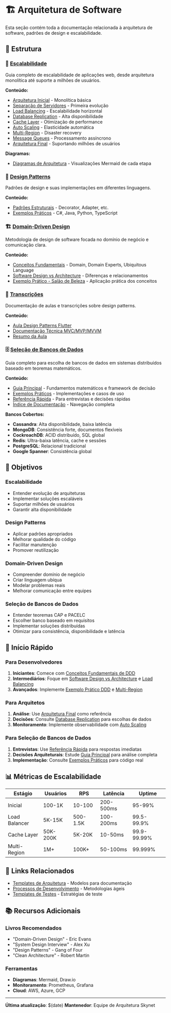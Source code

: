 # 🏗️ Arquitetura de Software

Esta seção contém toda a documentação relacionada à arquitetura de software, padrões de design e escalabilidade.

## 📁 Estrutura

### 🚀 [Escalabilidade](escalabilidade/README.md)
Guia completo de escalabilidade de aplicações web, desde arquitetura monolítica até suporte a milhões de usuários.

**Conteúdo:**
- [Arquitetura Inicial](escalabilidade/01-arquitetura-inicial.md) - Monolítica básica
- [Separação de Servidores](escalabilidade/02-separacao-servidores.md) - Primeira evolução
- [Load Balancing](escalabilidade/03-load-balancing.md) - Escalabilidade horizontal
- [Database Replication](escalabilidade/04-database-replication.md) - Alta disponibilidade
- [Cache Layer](escalabilidade/05-cache-layer.md) - Otimização de performance
- [Auto Scaling](escalabilidade/06-auto-scaling.md) - Elasticidade automática
- [Multi-Region](escalabilidade/07-multi-region.md) - Disaster recovery
- [Message Queues](escalabilidade/08-message-queues.md) - Processamento assíncrono
- [Arquitetura Final](escalabilidade/09-arquitetura-final.md) - Suportando milhões de usuários

**Diagramas:**
- [Diagramas de Arquitetura](./escalabilidade/diagrams/) - Visualizações Mermaid de cada etapa

### 🎨 [Design Patterns](design-patterns/README.md)
Padrões de design e suas implementações em diferentes linguagens.

**Conteúdo:**
- [Padrões Estruturais](./design-patterns/estruturais/) - Decorator, Adapter, etc.
- [Exemplos Práticos](./design-patterns/estruturais/decorator/exemplares/) - C#, Java, Python, TypeScript

### 🏗️ [Domain-Driven Design](domain-driven-design/README.md)
Metodologia de design de software focada no domínio de negócio e comunicação clara.

**Conteúdo:**
- [Conceitos Fundamentais](domain-driven-design/conceitos-fundamentais-ddd.md) - Domain, Domain Experts, Ubiquitous Language
- [Software Design vs Architecture](domain-driven-design/software-design-vs-architecture.md) - Diferenças e relacionamentos
- [Exemplo Prático - Salão de Beleza](domain-driven-design/exemplos-praticos/caso-salao-beleza.md) - Aplicação prática dos conceitos

### 📝 [Transcrições](transcricao-aula-design-patterns/README.md)
Documentação de aulas e transcrições sobre design patterns.

**Conteúdo:**
- [Aula Design Patterns Flutter](transcricao-aula-design-patterns/aula-design-patterns-flutter.md)
- [Documentação Técnica MVC/MVP/MVVM](transcricao-aula-design-patterns/documentacao-tecnica-mvc-mvp-mvvm.md)
- [Resumo da Aula](transcricao-aula-design-patterns/resumo-aula.md)

### 🗄️ [Seleção de Bancos de Dados](database-selection-index.md)
Guia completo para escolha de bancos de dados em sistemas distribuídos baseado em teoremas matemáticos.

**Conteúdo:**
- [Guia Principal](database-selection-guide.md) - Fundamentos matemáticos e framework de decisão
- [Exemplos Práticos](database-selection-examples.md) - Implementações e casos de uso
- [Referência Rápida](database-selection-quick-reference.md) - Para entrevistas e decisões rápidas
- [Índice de Documentação](database-selection-index.md) - Navegação completa

**Bancos Cobertos:**
- **Cassandra**: Alta disponibilidade, baixa latência
- **MongoDB**: Consistência forte, documentos flexíveis
- **CockroachDB**: ACID distribuído, SQL global
- **Redis**: Ultra-baixa latência, cache e sessões
- **PostgreSQL**: Relacional tradicional
- **Google Spanner**: Consistência global

## 🎯 Objetivos

### Escalabilidade
- Entender evolução de arquiteturas
- Implementar soluções escaláveis
- Suportar milhões de usuários
- Garantir alta disponibilidade

### Design Patterns
- Aplicar padrões apropriados
- Melhorar qualidade do código
- Facilitar manutenção
- Promover reutilização

### Domain-Driven Design
- Compreender domínio de negócio
- Criar linguagem ubíqua
- Modelar problemas reais
- Melhorar comunicação entre equipes

### Seleção de Bancos de Dados
- Entender teoremas CAP e PACELC
- Escolher banco baseado em requisitos
- Implementar soluções distribuídas
- Otimizar para consistência, disponibilidade e latência

## 🚀 Início Rápido

### Para Desenvolvedores
1. **Iniciantes**: Comece com [Conceitos Fundamentais de DDD](domain-driven-design/conceitos-fundamentais-ddd.md)
2. **Intermediários**: Foque em [Software Design vs Architecture](domain-driven-design/software-design-vs-architecture.md) e [Load Balancing](escalabilidade/03-load-balancing.md)
3. **Avançados**: Implemente [Exemplo Prático DDD](domain-driven-design/exemplos-praticos/caso-salao-beleza.md) e [Multi-Region](escalabilidade/07-multi-region.md)

### Para Arquitetos
1. **Análise**: Use [Arquitetura Final](escalabilidade/09-arquitetura-final.md) como referência
2. **Decisões**: Consulte [Database Replication](escalabilidade/04-database-replication.md) para escolhas de dados
3. **Monitoramento**: Implemente observabilidade com [Auto Scaling](escalabilidade/06-auto-scaling.md)

### Para Seleção de Bancos de Dados
1. **Entrevistas**: Use [Referência Rápida](database-selection-quick-reference.md) para respostas imediatas
2. **Decisões Arquiteturais**: Estude [Guia Principal](database-selection-guide.md) para análise completa
3. **Implementação**: Consulte [Exemplos Práticos](database-selection-examples.md) para código real

## 📊 Métricas de Escalabilidade

| Estágio | Usuários | RPS | Latência | Uptime |
|---------|----------|-----|----------|--------|
| Inicial | 100-1K | 10-100 | 200-500ms | 95-99% |
| Load Balancer | 5K-15K | 500-1.5K | 100-200ms | 99.5-99.9% |
| Cache Layer | 50K-200K | 5K-20K | 10-50ms | 99.9-99.99% |
| Multi-Region | 1M+ | 100K+ | 50-100ms | 99.999% |

## 🔗 Links Relacionados

- [Templates de Arquitetura](../templates/architecture/) - Modelos para documentação
- [Processos de Desenvolvimento](../processes/README.md) - Metodologias ágeis
- [Templates de Testes](../templates/testing/) - Estratégias de teste

## 📚 Recursos Adicionais

### Livros Recomendados
- "Domain-Driven Design" - Eric Evans
- "System Design Interview" - Alex Xu
- "Design Patterns" - Gang of Four
- "Clean Architecture" - Robert Martin

### Ferramentas
- **Diagramas**: Mermaid, Draw.io
- **Monitoramento**: Prometheus, Grafana
- **Cloud**: AWS, Azure, GCP

---

**Última atualização**: $(date)
**Mantenedor**: Equipe de Arquitetura Skynet
